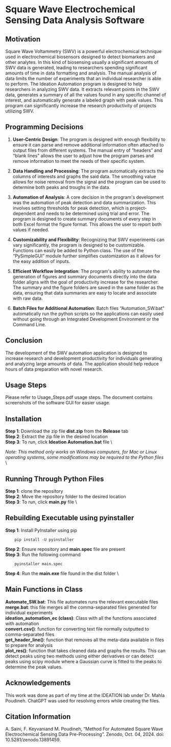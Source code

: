 # Square Wave Electrochemical Sensing Data Analysis Software

## Motivation

Square Wave Voltammetry (SWV) is a powerful electrochemical technique used in electrochemical biosensors designed to detect biomarkers and other analytes. In this kind of biosensing usually  a significant  amounts of SWV data is generated, leading to researchers spending significant amounts of time in data formatting and analysis. The manual analysis of data limits the number of experiments that an individual researcher is able to perform. The Ideation Automation program is designed to help researchers in analyzing SWV data. It extracts relevant points in the SWV data, generates a summary of all the values found in any specific channel of interest, and automatically generate a labeled graph with peak values. This program can significantly increase the research productivity of projects utilizing SWV.

## Programming Decisions
1.	**User-Centric Design**: The program is designed with enough flexibility to ensure it can parse and remove additional information often attached to output files from different systems. The manual entry of “headers” and “blank lines” allows the user to adjust how the program parses and remove information to meet the needs of their specific system.

2.	**Data Handling and Processing**: The program automatically extracts the columns of interests and graphs the said data. The smoothing value allows for noise removal from the signal and the program can be used to determine both peaks and troughs in the data.

3.	**Automation of Analysis**: A core decision in the program's development was the automation of peak detection and data summarization. This involves setting thresholds for peak detection, which is project-dependent and needs to be determined using trial and error. The program is designed to create summary documents of every step in both Excel format the figure format. This allows the user to report both values if needed.

4.	**Customizability and Flexibility**: Recognizing that SWV experiments can vary significantly, the program is designed to be customizable. Functions can easily be added to Python class. The use of the “PySimpleGUI” module further simplifies customization as it allows for the easy addition of inputs. 

5.	**Efficient Workflow Integration**: The program's ability to automate the generation of figures and summary documents directly into the data folder aligns with the goal of productivity increase for the researcher. The summary and the figure folders are saved in the same folder as the data, ensuring that data summaries are easy to locate and associate with raw data. 

6.	**Batch Files for Additional Automation**: Batch files “Automation_SW.bat” automatically run the python scripts so the applications can easily used without going through an Integrated Development Environment or the Command Line. 

## Conclusion

The development of the SWV automation application is designed to increase research and development productivity for individuals generating and analyzing large amounts of data. The application should help reduce hours of data preparation with novel research.

## Usage Steps

Please refer to Usage_Steps.pdf usage steps. The document contains screenshots of the software GUI for easier usage. 

## Installation

**Step 1**: Download the zip file  **dist.zip** from the **Release** tab \
**Step 2**: Extract the zip file in the desired location \
**Step 3**: To run, click **Ideation Automation.bat** file \

*Note: This method only works on Windows computers, for Mac or Linux operating systems, some modifications may be required to the Python files* \


## Running Through Python Files

**Step 1**: clone the repository \
**Step 2**: Move the repository folder to the desired location \
**Step 3**: To run, click **main.py** file  \

## Rebuilding Executable using pyinstaller

**Step 1**: Install PyInstaller using pip 
```
    pip install -U pyinstaller
```
**Step 2**: Ensure repository and **main.spec** file are present \
**Step 3**: Run the following command 
```
    pyinstaller main.spec
```
**Step 4**: Run the **main.exe** file found in the dist folder \

## Main Functions in Class

**Automate_SW.bat**: This file automates runs the relevant executable files \
**merge.bat**: this file merges all the comma-separated files generated for individual experiments \
**ideation_automation_ec (class)**: Class with all the functions associated with automation \
**convert.csv()**: function for converting text file normally outputted to comma-separated files \
**get_header_line()**: function that removes all the meta-data available in files to prepare for analysis \
**plot_res()**: function that takes cleaned data and graphs the results. This can detect peaks using two methods using either derivatives or can detect peaks using scipy module where a Gaussian curve is fitted to the peaks to determine the peak values.

## Acknowledgements

This work was done as part of my time at the IDEATION lab under Dr. Mahla Poudineh. ChatGPT was used for resolving errors while creating the files.

## Citation Information

A. Saini, F. Keyvaniand M. Poudineh, “Method For Automated Square Wave Electrochemical Sensing Data Pre-Processing”. Zenodo, Oct. 04, 2024. doi: 10.5281/zenodo.13891459.
